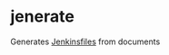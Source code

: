 # jenerate
Generates [Jenkinsfiles](https://jenkins.io/doc/book/pipeline/jenkinsfile) from documents
